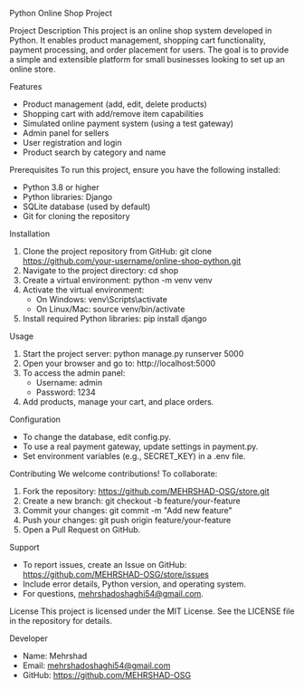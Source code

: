 Python Online Shop Project

Project Description
This project is an online shop system developed in Python. It enables product management, shopping cart functionality, payment processing, and order placement for users. The goal is to provide a simple and extensible platform for small businesses looking to set up an online store.

Features
- Product management (add, edit, delete products)
- Shopping cart with add/remove item capabilities
- Simulated online payment system (using a test gateway)
- Admin panel for sellers
- User registration and login
- Product search by category and name

Prerequisites
To run this project, ensure you have the following installed:
- Python 3.8 or higher
- Python libraries: Django
- SQLite database (used by default)
- Git for cloning the repository

Installation
1. Clone the project repository from GitHub:
   git clone https://github.com/your-username/online-shop-python.git
2. Navigate to the project directory:
   cd shop
3. Create a virtual environment:
   python -m venv venv
4. Activate the virtual environment:
   - On Windows: venv\Scripts\activate
   - On Linux/Mac: source venv/bin/activate
5. Install required Python libraries:
   pip install django

Usage
1. Start the project server:
   python manage.py runserver 5000
2. Open your browser and go to:
   http://localhost:5000
3. To access the admin panel:
   - Username: admin
   - Password: 1234
4. Add products, manage your cart, and place orders.

Configuration
- To change the database, edit config.py.
- To use a real payment gateway, update settings in payment.py.
- Set environment variables (e.g., SECRET_KEY) in a .env file.

Contributing
We welcome contributions! To collaborate:
1. Fork the repository:
   https://github.com/MEHRSHAD-OSG/store.git
2. Create a new branch:
   git checkout -b feature/your-feature
3. Commit your changes:
   git commit -m "Add new feature"
4. Push your changes:
   git push origin feature/your-feature
5. Open a Pull Request on GitHub.

Support
- To report issues, create an Issue on GitHub:
  https://github.com/MEHRSHAD-OSG/store/issues
- Include error details, Python version, and operating system.
- For questions, mehrshadoshaghi54@gmail.com.

License
This project is licensed under the MIT License. See the LICENSE file in the repository for details.

Developer
- Name: Mehrshad
- Email: mehrshadoshaghi54@gmail.com
- GitHub: https://github.com/MEHRSHAD-OSG
